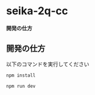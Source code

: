 # seika-2q-cc

**開発の仕方** 

## 開発の仕方
以下のコマンドを実行してください

```javascript
npm install
```

```javascript
npm run dev
```